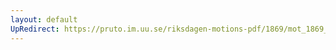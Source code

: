 ```yaml
---
layout: default
UpRedirect: https://pruto.im.uu.se/riksdagen-motions-pdf/1869/mot_1869__ak__152/mot_1869__ak__152-001.pdf
---
```

